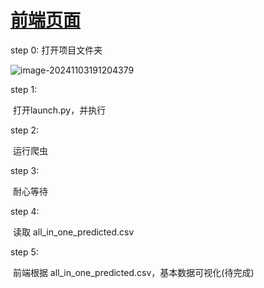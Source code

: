 # [前端页面](http://139.9.51.109:8090/)
step 0: 打开项目文件夹

![image-20241103191204379](https://github.com/user-attachments/assets/ad3d96f2-11e7-4e60-be1c-7615997b248a)

step 1: 

​	打开launch.py，并执行

step 2: 

​	运行爬虫

step 3: 

​	耐心等待

step 4: 

​	读取 all_in_one_predicted.csv

step 5: 

​	前端根据 all_in_one_predicted.csv，基本数据可视化(待完成)
